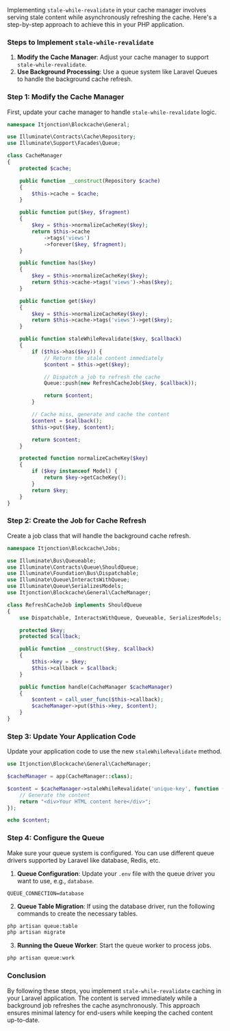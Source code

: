 Implementing `stale-while-revalidate` in your cache manager involves serving stale content while asynchronously refreshing the cache. Here's a step-by-step approach to achieve this in your PHP application.

### Steps to Implement `stale-while-revalidate`

1. **Modify the Cache Manager**: Adjust your cache manager to support `stale-while-revalidate`.
2. **Use Background Processing**: Use a queue system like Laravel Queues to handle the background cache refresh.

### Step 1: Modify the Cache Manager

First, update your cache manager to handle `stale-while-revalidate` logic.

```php
namespace Itjonction\Blockcache\General;

use Illuminate\Contracts\Cache\Repository;
use Illuminate\Support\Facades\Queue;

class CacheManager
{
    protected $cache;

    public function __construct(Repository $cache)
    {
        $this->cache = $cache;
    }

    public function put($key, $fragment)
    {
        $key = $this->normalizeCacheKey($key);
        return $this->cache
            ->tags('views')
            ->forever($key, $fragment);
    }

    public function has($key)
    {
        $key = $this->normalizeCacheKey($key);
        return $this->cache->tags('views')->has($key);
    }

    public function get($key)
    {
        $key = $this->normalizeCacheKey($key);
        return $this->cache->tags('views')->get($key);
    }

    public function staleWhileRevalidate($key, $callback)
    {
        if ($this->has($key)) {
            // Return the stale content immediately
            $content = $this->get($key);

            // Dispatch a job to refresh the cache
            Queue::push(new RefreshCacheJob($key, $callback));

            return $content;
        }

        // Cache miss, generate and cache the content
        $content = $callback();
        $this->put($key, $content);

        return $content;
    }

    protected function normalizeCacheKey($key)
    {
        if ($key instanceof Model) {
            return $key->getCacheKey();
        }
        return $key;
    }
}
```

### Step 2: Create the Job for Cache Refresh

Create a job class that will handle the background cache refresh.

```php
namespace Itjonction\Blockcache\Jobs;

use Illuminate\Bus\Queueable;
use Illuminate\Contracts\Queue\ShouldQueue;
use Illuminate\Foundation\Bus\Dispatchable;
use Illuminate\Queue\InteractsWithQueue;
use Illuminate\Queue\SerializesModels;
use Itjonction\Blockcache\General\CacheManager;

class RefreshCacheJob implements ShouldQueue
{
    use Dispatchable, InteractsWithQueue, Queueable, SerializesModels;

    protected $key;
    protected $callback;

    public function __construct($key, $callback)
    {
        $this->key = $key;
        $this->callback = $callback;
    }

    public function handle(CacheManager $cacheManager)
    {
        $content = call_user_func($this->callback);
        $cacheManager->put($this->key, $content);
    }
}
```

### Step 3: Update Your Application Code

Update your application code to use the new `staleWhileRevalidate` method.

```php
use Itjonction\Blockcache\General\CacheManager;

$cacheManager = app(CacheManager::class);

$content = $cacheManager->staleWhileRevalidate('unique-key', function () {
    // Generate the content
    return "<div>Your HTML content here</div>";
});

echo $content;
```

### Step 4: Configure the Queue

Make sure your queue system is configured. You can use different queue drivers supported by Laravel like database, Redis, etc.

1. **Queue Configuration**: Update your `.env` file with the queue driver you want to use, e.g., `database`.

```env
QUEUE_CONNECTION=database
```

2. **Queue Table Migration**: If using the database driver, run the following commands to create the necessary tables.

```sh
php artisan queue:table
php artisan migrate
```

3. **Running the Queue Worker**: Start the queue worker to process jobs.

```sh
php artisan queue:work
```

### Conclusion

By following these steps, you implement `stale-while-revalidate` caching in your Laravel application. The content is served immediately while a background job refreshes the cache asynchronously. This approach ensures minimal latency for end-users while keeping the cached content up-to-date.
